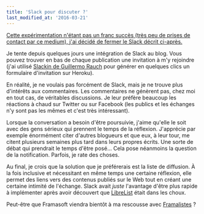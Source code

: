 ```yaml
---
title: 'Slack pour discuter ?'
last_modified_at: '2016-03-21'
---
```


<ins datetime="2016-03-21" title="Ajout au 21 mars 2017">Cette expérimentation
n'étant pas un franc succès (très peu de prises de contact par ce medium), j'ai
décidé de fermer le Slack décrit ci-après.</ins>

Je tente depuis quelques jours une intégration de Slack au blog. Vous pouvez
trouver en bas de chaque publication une invitation à m'y rejoindre (j'ai
utilisé [Slackin de Guillermo Rauch](http://rauchg.com/slackin/) pour générer en
quelques clics un formulaire d'invitation sur Heroku).

En réalité, je ne voulais pas forcément de Slack, mais je ne trouve plus
d'intérêts aux commentaires. Les commentaires ne génèrent pas, chez moi en tout
cas, de véritables discussions. Je leur préfère beaucoup les réactions à chaud
sur Twitter ou sur Facebook (les publics et les échanges n'y sont pas les mêmes
et c'est très intéressant).

Lorsque la conversation a besoin d'être poursuivie, j'aime qu'elle le soit avec
des gens sérieux qui prennent le temps de la réflexion. J'apprécie par exemple
énormément citer d'autres blogueurs et que eux, à leur tour, me citent plusieurs
semaines plus tard dans leurs propres écrits. Une sorte de débat qui prendrait
le temps d'être posé… Cela pose néanmoins la question de la notification.
Parfois, je rate des choses.

Au final, je crois que la solution que je préférerais est la liste de diffusion.
À la fois inclusive et nécessitant en même temps une certaine réflexion, elle
permet des liens vers des contenus publiés sur le Web tout en créant une
certaine intimité de l'échange. Slack avait _juste_ l'avantage d'être plus
rapide à implémenter après avoir découvert que
[LibreList](http://librelist.com/) était dans les choux.

Peut-être que Framasoft viendra bientôt à ma rescousse avec
[Framalistes](https://twitter.com/JosephK_Frama/status/684680521088143360 'Tweets échangés avec JosephK à ce sujet')
?
